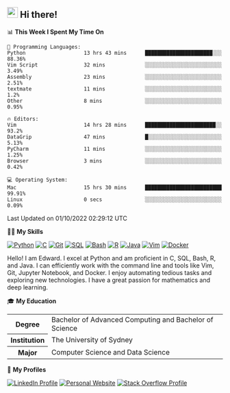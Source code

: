 ## <a href="#"><img src="https://media.giphy.com/media/hvRJCLFzcasrR4ia7z/giphy.gif" width="25px" height="25px"></a> Hi there!

<!--START_SECTION:waka-->
📊 **This Week I Spent My Time On** 

```text
💬 Programming Languages: 
Python                   13 hrs 43 mins      ██████████████████████░░░   88.36% 
Vim Script               32 mins             ░░░░░░░░░░░░░░░░░░░░░░░░░   3.49% 
Assembly                 23 mins             ░░░░░░░░░░░░░░░░░░░░░░░░░   2.51% 
textmate                 11 mins             ░░░░░░░░░░░░░░░░░░░░░░░░░   1.2% 
Other                    8 mins              ░░░░░░░░░░░░░░░░░░░░░░░░░   0.95%

🔥 Editors: 
Vim                      14 hrs 28 mins      ███████████████████████░░   93.2% 
DataGrip                 47 mins             █░░░░░░░░░░░░░░░░░░░░░░░░   5.13% 
PyCharm                  11 mins             ░░░░░░░░░░░░░░░░░░░░░░░░░   1.25% 
Browser                  3 mins              ░░░░░░░░░░░░░░░░░░░░░░░░░   0.42%

💻 Operating System: 
Mac                      15 hrs 30 mins      █████████████████████████   99.91% 
Linux                    0 secs              ░░░░░░░░░░░░░░░░░░░░░░░░░   0.09%

```


 Last Updated on 01/10/2022 02:29:12 UTC
<!--END_SECTION:waka-->

💪🏻 **My Skills**

[![Python](https://img.shields.io/badge/-Python-yellow?style=flat-square&logo=Python)](#)
[![C     ](https://img.shields.io/badge/-C-blue?style=flat-square&logo=C)](#)
[![Git   ](https://img.shields.io/badge/-Git-grey?style=flat-square&logo=Git)](#)
[![SQL   ](https://img.shields.io/badge/-SQL-grey?style=flat-square&logo=SQLite)](#)
[![Bash  ](https://img.shields.io/badge/-Bash-grey?style=flat-square&logo=GNU-Bash)](#)
[![R     ](https://img.shields.io/badge/-R-grey?style=flat-square&logo=R)](#)
[![Java  ](https://img.shields.io/badge/-Java-grey?style=flat-square&logo=OpenJDK)](#)
[![Vim   ](https://img.shields.io/badge/-Vim-grey?style=flat-square&logo=Vim)](#)
[![Docker](https://img.shields.io/badge/-Docker-grey?style=flat-square&logo=Docker)](#)

Hello! I am Edward. I excel at Python and am proficient in C, SQL, Bash, R, and
Java. I can efficiently work with the command line and tools like Vim, Git,
Jupyter Notebook, and Docker. I enjoy automating tedious tasks and exploring new
technologies. I have a great passion for mathematics and deep learning.

🎓 **My Education**

<table>
<tr>
    <th>Degree</th>
    <td>Bachelor of Advanced Computing and Bachelor of Science</td>
</tr>
<tr>
    <th>Institution</th>
    <td>The University of Sydney</td>
</tr>
<tr>
    <th>Major</th>
    <td>Computer Science and Data Science</td>
</tr>
</table>

🔗 **My Profiles**

[![LinkedIn Profile](https://img.shields.io/badge/-LinkedIn-blue?style=social&logo=LinkedIn)](https://www.linkedin.com/in/ziao-ji)
[![Personal Website](https://img.shields.io/badge/-Personal%20Website-blue?style=social&logo=Bootstrap)](https://jiziao.works)
[![Stack Overflow Profile](https://img.shields.io/badge/-Stack%20Overflow-blue?style=social&logo=StackOverflow)](https://stackoverflow.com/users/11658924/spearandshield)
